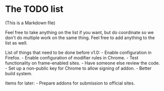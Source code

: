 The TODO list
=============

(This is a Markdown file)

Feel free to take anything on the list if you want, but do coordinate so we don't do multiple work on the same thing. Feel free to add anything to the list as well. 

List of things that need to be done before v1.0:
     - Enable configuration in Firefox.
     - Enable configuration of modifier rules in Chrome.
     - Test functionality on frame-enabled sites.
     - Have someone else review the code.
     - Set up a non-public key for Chrome to allow signing of addon.
     - Better build system.

Items for later:
      - Prepare addons for submission to official sites.
